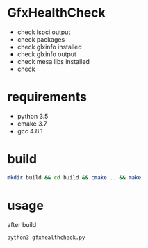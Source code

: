# GfxHealthCheck

- check lspci output
- check packages
- check glxinfo installed
- check glxinfo output
- check mesa libs installed
- check 

# requirements
- python 3.5
- cmake 3.7
- gcc 4.8.1

# build
```bash
mkdir build && cd build && cmake .. && make
```

# usage
after build 
```bash
python3 gfxhealthcheck.py
```